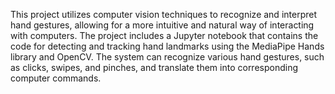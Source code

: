 This project utilizes computer vision techniques to recognize and interpret hand gestures, allowing for a more intuitive and natural way of interacting with computers. The project includes a Jupyter notebook that contains the code for detecting and tracking hand landmarks using the MediaPipe Hands library and OpenCV. The system can recognize various hand gestures, such as clicks, swipes, and pinches, and translate them into corresponding computer commands.
